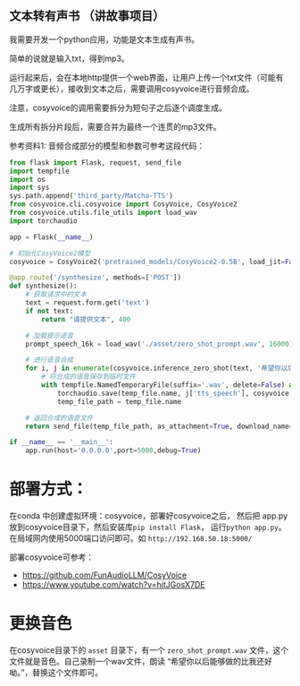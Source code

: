 ## 文本转有声书 （讲故事项目）

我需要开发一个python应用，功能是文本生成有声书。

简单的说就是输入txt，得到mp3。

运行起来后，会在本地http提供一个web界面，让用户上传一个txt文件（可能有几万字或更长），接收到文本之后，需要调用cosyvoice进行音频合成。

注意，cosyvoice的调用需要拆分为短句子之后逐个调度生成。

生成所有拆分片段后，需要合并为最终一个连贯的mp3文件。

参考资料1: 音频合成部分的模型和参数可参考这段代码：

```py
from flask import Flask, request, send_file
import tempfile
import os
import sys
sys.path.append('third_party/Matcha-TTS')
from cosyvoice.cli.cosyvoice import CosyVoice, CosyVoice2
from cosyvoice.utils.file_utils import load_wav
import torchaudio

app = Flask(__name__)

# 初始化CosyVoice2模型
cosyvoice = CosyVoice2('pretrained_models/CosyVoice2-0.5B', load_jit=False, load_trt=False, fp16=False)

@app.route('/synthesize', methods=['POST'])
def synthesize():
    # 获取请求中的文本
    text = request.form.get('text')
    if not text:
        return "请提供文本", 400

    # 加载提示语音
    prompt_speech_16k = load_wav('./asset/zero_shot_prompt.wav', 16000)

    # 进行语音合成
    for i, j in enumerate(cosyvoice.inference_zero_shot(text, '希望你以后能够做的比我还好呦。', prompt_speech_16k, stream=False)):
        # 将合成的语音保存到临时文件
        with tempfile.NamedTemporaryFile(suffix='.wav', delete=False) as temp_file:
            torchaudio.save(temp_file.name, j['tts_speech'], cosyvoice.sample_rate)
            temp_file_path = temp_file.name

    # 返回合成的语音文件
    return send_file(temp_file_path, as_attachment=True, download_name='synthesized.wav')

if __name__ == '__main__':
    app.run(host='0.0.0.0',port=5000,debug=True)

```


# 部署方式：
在conda 中创建虚拟环境：cosyvoice，部署好cosyvoice之后，
然后把 app.py放到cosyvoice目录下，然后安装库`pip install Flask`，
运行`python app.py`。
在局域网内使用5000端口访问即可。如 `http://192.168.50.18:5000/`

部署cosyvoice可参考：
- https://github.com/FunAudioLLM/CosyVoice
- https://www.youtube.com/watch?v=hitJGosX7DE

# 更换音色
在cosyvoice目录下的 `asset` 目录下，有一个 `zero_shot_prompt.wav` 文件，这个文件就是音色。自己录制一个wav文件，朗读 “希望你以后能够做的比我还好呦。”，替换这个文件即可。
